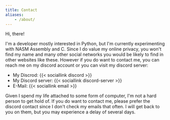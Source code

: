 ```yaml
---
title: Contact
aliases:
    - /about/
---
```


Hi, there!

I'm a developer mostly interested in Python, but I'm currently experimenting with NASM Assembly and C.
Since I do value my online privacy, you won't find my name and many other social networks you would be likely to find in other websites like these.
However if you do want to contact me, you can reach me on my discord account or you can visit my discord server:

- My Discrod: {{< sociallink discord >}}
- My Discord server: {{< sociallink discord-server >}}
- E-Mail: {{< sociallink email >}}


Given I spend my life attached to some form of computer, I'm not a hard person to get hold of. If you do want to contact me, please prefer the discord contact since
I don't check my emails that often. I will get back to you on them, but you may experience a delay of several days.
